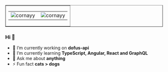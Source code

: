 <table border="1" cellspacing="0" cellpadding="0">
    <tr>
        <td>
            <table align="center">
                <tr valign="top">
                  <td valign="middle" border="none">
                    <img align="left" src="https://github-readme-stats.vercel.app/api/top-langs/?username=cornayy&layout=compact&hide=html" alt="cornayy" />
                  </td>
                  <td valign="middle" border="none">
                    <img align="center" src="https://github-readme-stats.vercel.app/api?username=cornayy&show_icons=true" alt="cornayy" />
                  </td>
              </tr>
            </table>
        </td>
    </tr>
</table>


###     Hi 👋

- 🔭 I’m currently working on **dofus-api**
- 🌱 I’m currently learning **TypeScript, Angular, React and GraphQL**
- 💬 Ask me about **anything**
- ⚡ Fun fact **cats > dogs**
